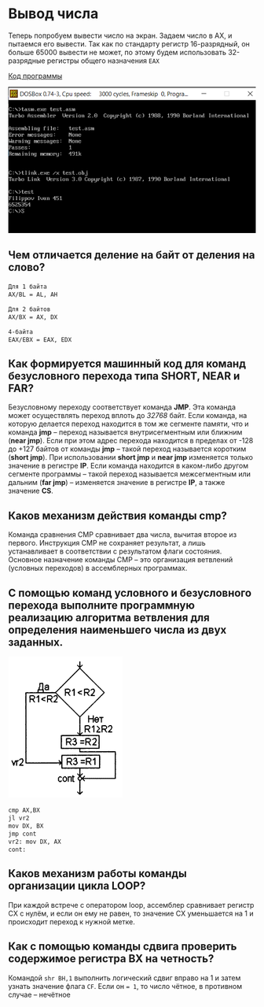 # Вывод числа

Теперь попробуем вывести число на экран. Задаем число в AX, и пытаемся его вывести.
Так как по стандарту регистр 16-разрядный, он больше 65000 вывести не может, по этому будем использовать 32-разрядные регистры общего назначения ```EAX```

[Код программы](main.asm)

![Пример вывода](images/result.png)

## Чем отличается деление на байт от деления на слово?

```
Для 1 байта
AX/BL = AL, AH
```

```
Для 2 байтов
AX/BX = AX, DX
```

```
4-байта
EAX/EBX = EAX, EDX
```

## Как формируется машинный код для команд безусловного перехода типа SHORT, NEAR и FAR?

Безусловному переходу соответствует команда **JMP**. Эта команда может осуществлять переход вплоть до _32768_ байт. Если команда, на которую делается переход находится в том же сегменте памяти, что и команда __jmp__ – переход называется внутрисегментным или ближним (__near jmp__). Если при этом адрес перехода находится в пределах от -128 до +127 байтов от команды __jmp__ – такой переход называется коротким (__short jmp__). При использовании __short jmp__ и __near jmp__ изменяется только значение в регистре **IP**. Если команда находится в каком-либо другом сегменте программы – такой переход называется межсегментным или дальним (__far jmp__) – изменяется значение в регистре **IP**, а также значение **CS**.

## Каков механизм действия команды cmp?

Команда сравнения CMP сравнивает два числа, вычитая второе из первого. Инструкция CMP не сохраняет результат, а лишь устанавливает в соответствии с результатом флаги состояния. Основное назначение команды CMP – это организация ветвлений (условных переходов) в ассемблерных программах.

## С помощью команд условного и безусловного перехода выполните программную реализацию алгоритма ветвления для определения наименьшего числа из двух заданных.

![Алгоритм](images/example.gif)

```
cmp AX,BX
jl vr2
mov DX, BX
jmp cont
vr2: mov DX, AX
cont:
```

## Каков механизм работы команды организации цикла LOOP?

При каждой встрече с оператором loop, ассемблер сравнивает регистр CX с нулём, и если он ему не равен, то значение CX уменьшается на 1 и происходит переход к нужной метке.


## Как с помощью команды сдвига проверить содержимое регистра ВХ на четность?

Командой ```shr BH,1``` выполнить логический сдвиг вправо на 1 и затем узнать значение флага ```CF```. Если он ```= 1```, то число чётное, в противном случае – нечётное
